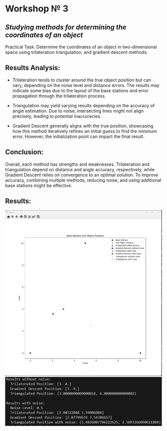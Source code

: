 # **Workshop № 3**
## *Studying methods for determining the coordinates of an object* 


Practical Task:
Determine the coordinates of an object in two-dimensional space using trilateration triangulation, and gradient descent methods.

## Results Analysis:

- Trilateration tends to cluster around the true object position but can vary, depending on the noise level and distance errors. The results may indicate some bias due to the layout of the base stations and error propagation through the trilateration process.

- Triangulation may yield varying results depending on the accuracy of angle estimation. Due to noise, intersecting lines might not align precisely, leading to potential inaccuracies.

- Gradient Descent generally aligns with the true position, showcasing how this method iteratively refines an initial guess to find the minimum error. However, the initialization point can impact the final result.

## Conclusion:

Overall, each method has strengths and weaknesses. Trilateration and triangulation depend on distance and angle accuracy, respectively, while Gradient Descent relies on convergence to an optimal solution. To improve accuracy, combining multiple methods, reducing noise, and using additional base stations might be effective.


## Results:
![alt text](png/Screenshot_1.png)
![alt text](png/Screenshot_2.png)